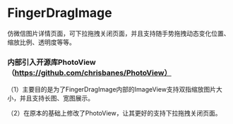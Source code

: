 # FingerDragImage
仿微信图片详情页面，可下拉拖拽关闭页面，并且支持随手势拖拽动态变化位置、缩放比例、透明度等等。

### 内部引入开源库PhotoView（https://github.com/chrisbanes/PhotoView）

（1）主要目的是为了FingerDragImage内部的ImageView支持双指缩放图片大小，并且支持长图、宽图展示。

（2）在原本的基础上修改了PhotoView，让其更好的支持下拉拖拽关闭页面。
